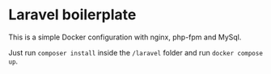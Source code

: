 # Laravel boilerplate

This is a simple Docker configuration with nginx, php-fpm and MySql.

Just run `composer install` inside the `/laravel` folder and run `docker compose up`.
